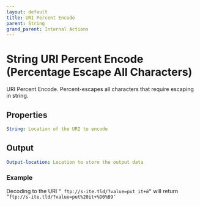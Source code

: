 ```yaml
---
layout: default
title: URI Percent Encode
parent: String
grand_parent: Internal Actions
---
```

# String URI Percent Encode (Percentage Escape All Characters)
URI Percent Encode. Percent-escapes all characters that require escaping in string.

## Properties
```yaml
String: Location of the URI to encode
```

## Output
```yaml
Output-location: Location to store the output data
```

### Example
Decoding to the URI `” ftp://s-ite.tld/?value=put it+й”` will return `”ftp://s-ite.tld/?value=put%20it+%D0%B9″`
